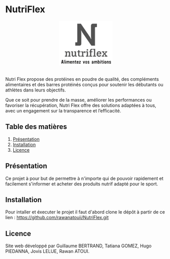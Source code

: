 # NutriFlex

<!-- ![Logo NutriFlex](./logo.png "logo") -->
<div align="center">
    <img src="./src/images/logo_nutriflex.png" alt="Logo NutriFlex" title="logo" style="width: 12em; height: 10em;" />
</div>

<br>

Nutri Flex propose des protéines en poudre de qualité, des compléments alimentaires et des barres protéinés conçus pour soutenir les débutants ou athlètes dans leurs objectifs. 

Que ce soit pour prendre de la masse, améliorer les performances ou favoriser la récupération, Nutri Flex offre des solutions adaptées à tous, avec un engagement sur la transparence et l’efficacité.


## Table des matières

1. [Présentation](#présentation)
2. [Installation](#installation)
3. [Licence](#licence)

## Présentation

Ce projet à pour but de permettre à n'importe qui de pouvoir rapidement et facilement s'informer et acheter des produits nutrif adapté pour le sport.

## Installation

Pour intaller et éxecuter le projet il faut d'abord clone le dépôt à partir de ce lien :
https://github.com/rawanatouii/NutriFlex.git

## Licence

Site web développé par Guillaume BERTRAND, Tatiana GOMEZ, Hugo PIEDANNA, Jovis LELUE, Rawan ATOUI.

